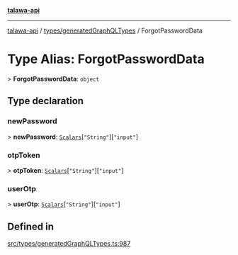 [**talawa-api**](../../../README.md)

***

[talawa-api](../../../modules.md) / [types/generatedGraphQLTypes](../README.md) / ForgotPasswordData

# Type Alias: ForgotPasswordData

\> **ForgotPasswordData**: `object`

## Type declaration

### newPassword

\> **newPassword**: [`Scalars`](Scalars.md)\[`"String"`\]\[`"input"`\]

### otpToken

\> **otpToken**: [`Scalars`](Scalars.md)\[`"String"`\]\[`"input"`\]

### userOtp

\> **userOtp**: [`Scalars`](Scalars.md)\[`"String"`\]\[`"input"`\]

## Defined in

[src/types/generatedGraphQLTypes.ts:987](https://github.com/PalisadoesFoundation/talawa-api/blob/832d310bae30bd8cb45fb1b44f62dd776dccc52f/src/types/generatedGraphQLTypes.ts#L987)
